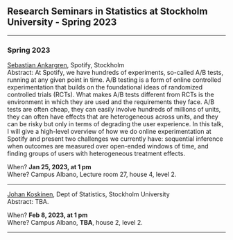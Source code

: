 ## Research Seminars in Statistics at Stockholm University - Spring 2023

---
### **Spring 2023**

[Sebastian Ankargren](https://scholar.google.com/citations?hl=sv&user=G3XbN5MAAAAJ), Spotify, Stockholm\
Abstract: At Spotify, we have hundreds of experiments, so-called A/B tests, running at any given point in time. A/B testing is a form of online controlled experimentation that builds on the foundational ideas of randomized controlled trials (RCTs). What makes A/B tests different from RCTs is the environment in which they are used and the requirements they face. A/B tests are often cheap, they can easily involve hundreds of millions of units, they can often have effects that are heterogeneous across units, and they can be risky but only in terms of degrading the user experience. In this talk, I will give a high-level overview of how we do online experimentation at Spotify and present two challenges we currently have: sequential inference when outcomes are measured over open-ended windows of time, and finding groups of users with heterogeneous treatment effects.

When? **Jan 25, 2023, at 1 pm**\
Where? Campus Albano, Lecture room 27, house 4, level 2.

---

[Johan Koskinen](https://scholar.google.com/citations?user=IRwn3fYAAAAJ&hl=sv&oi=ao), Dept of Statistics, Stockholm University\
Abstract: TBA.

When? **Feb 8, 2023, at 1 pm**\
Where? Campus Albano, **TBA**, house 2, level 2.

---